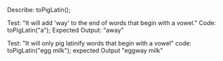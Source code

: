 Describe: toPigLatin();

Test: "It will add 'way' to the end of words that begin with a vowel."
Code: toPigLatin("a");
Expected Output: "away"

Test: "It will only pig latinify words that begin with a vowel"
code: toPigLatin("egg milk");
expected Output "eggway milk"